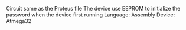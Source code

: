Circuit same as the Proteus file
The device use EEPROM to initialize the password when the device first running
Language: Assembly
Device: Atmega32
